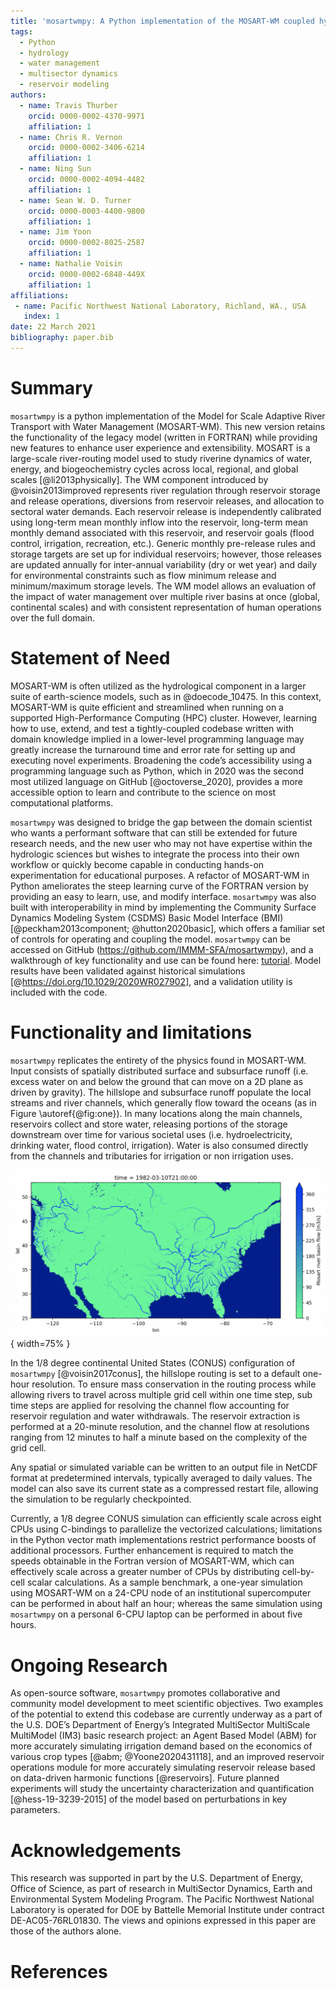 ```yaml
---
title: 'mosartwmpy: A Python implementation of the MOSART-WM coupled hydrologic routing and water management model'
tags:
  - Python
  - hydrology
  - water management
  - multisector dynamics
  - reservoir modeling
authors:
  - name: Travis Thurber
    orcid: 0000-0002-4370-9971
    affiliation: 1
  - name: Chris R. Vernon
    orcid: 0000-0002-3406-6214
    affiliation: 1
  - name: Ning Sun
    orcid: 0000-0002-4094-4482
    affiliation: 1
  - name: Sean W. D. Turner
    orcid: 0000-0003-4400-9800
    affiliation: 1
  - name: Jim Yoon
    orcid: 0000-0002-8025-2587
    affiliation: 1
  - name: Nathalie Voisin
    orcid: 0000-0002-6848-449X
    affiliation: 1
affiliations:
 - name: Pacific Northwest National Laboratory, Richland, WA., USA
   index: 1
date: 22 March 2021
bibliography: paper.bib
---
```


# Summary
`mosartwmpy` is a python implementation of the Model for Scale Adaptive River Transport with Water Management (MOSART-WM). This new version retains the functionality of the legacy model (written in FORTRAN) while providing new features to enhance user experience and extensibility. MOSART is a large-scale river-routing model used to study riverine dynamics of water, energy, and biogeochemistry cycles across local, regional, and global scales [@li2013physically]. The WM component introduced by @voisin2013improved represents river regulation through reservoir storage and release operations, diversions from reservoir releases, and allocation to sectoral water demands. Each reservoir release is independently calibrated using long-term mean monthly inflow into the reservoir, long-term mean monthly demand associated with this reservoir, and reservoir goals (flood control, irrigation, recreation, etc.). Generic monthly pre-release rules and storage targets are set up for individual reservoirs; however, those releases are updated annually for inter-annual variability (dry or wet year) and daily for environmental constraints such as flow minimum release and minimum/maximum storage levels. The WM model allows an evaluation of the impact of water management over multiple river basins at once (global, continental scales) and with consistent representation of human operations over the full domain.

# Statement of Need
MOSART-WM is often utilized as the hydrological component in a larger suite of earth-science models, such as in @doecode_10475. In this context, MOSART-WM is quite efficient and streamlined when running on a supported High-Performance Computing (HPC) cluster. However, learning how to use, extend, and test a tightly-coupled codebase written with domain knowledge implied in a lower-level programming language may greatly increase the turnaround time and error rate for setting up and executing novel experiments. Broadening the code’s accessibility using a programming language such as Python, which in 2020 was the second most utilized language on GitHub [@octoverse_2020], provides a more accessible option to learn and contribute to the science on most computational platforms.

`mosartwmpy` was designed to bridge the gap between the domain scientist who wants a performant software that can still be extended for future research needs, and the new user who may not have expertise within the hydrologic sciences but wishes to integrate the process into their own workflow or quickly become capable in conducting hands-on experimentation for educational purposes. A refactor of MOSART-WM in Python ameliorates the steep learning curve of the FORTRAN version by providing an easy to learn, use, and modify interface. `mosartwmpy` was also built with interoperability in mind by implementing the Community Surface Dynamics Modeling System (CSDMS) Basic Model Interface (BMI) [@peckham2013component; @hutton2020basic], which offers a familiar set of controls for operating and coupling the model. `mosartwmpy` can be accessed on GitHub (https://github.com/IMMM-SFA/mosartwmpy), and a walkthrough of key functionality and use can be found here: [tutorial](https://mosartwmpy.readthedocs.io/en/latest/). Model results have been validated against historical simulations [@https://doi.org/10.1029/2020WR027902], and a validation utility is included with the code.

# Functionality and limitations
`mosartwmpy` replicates the entirety of the physics found in MOSART-WM. Input consists of spatially distributed surface and subsurface runoff (i.e. excess water on and below the ground that can move on a 2D plane as driven by gravity). The hillslope and subsurface runoff populate the local streams and river channels, which generally flow toward the oceans (as in Figure \autoref{@fig:one}). In many locations along the main channels, reservoirs collect and store water, releasing portions of the storage downstream over time for various societal uses (i.e. hydroelectricity, drinking water, flood control, irrigation). Water is also consumed directly from the channels and tributaries for irrigation or non irrigation uses.

![River basin flow as output from `mosartwmpy`.\label{fig:one}](figure_1.png){ width=75% }

In the 1/8 degree continental United States (CONUS) configuration of `mosartwmpy` [@voisin2017conus], the hillslope routing is set to a default one-hour resolution. To ensure mass conservation in the routing process while allowing rivers to travel across multiple grid cell within one time step, sub time steps are applied for resolving the channel flow accounting for reservoir regulation and water withdrawals. The reservoir extraction is performed at a 20-minute resolution, and the channel flow at resolutions ranging from 12 minutes to half a minute based on the complexity of the grid cell.

Any spatial or simulated variable can be written to an output file in NetCDF format at predetermined intervals, typically averaged to daily values. The model can also save its current state as a compressed restart file, allowing the simulation to be regularly checkpointed.

Currently, a 1/8 degree CONUS simulation can efficiently scale across eight CPUs using C-bindings to parallelize the vectorized calculations; limitations in the Python vector math implementations restrict  performance boosts of additional processors. Further enhancement is required to match the speeds obtainable in the Fortran version of MOSART-WM, which can effectively scale across a greater number of CPUs by distributing cell-by-cell scalar calculations. As a sample benchmark, a one-year simulation using MOSART-WM on a 24-CPU node of an institutional supercomputer can be performed in about half an hour; whereas the same simulation using `mosartwmpy` on a personal 6-CPU laptop can be performed in about five hours.

# Ongoing Research
As open-source software, `mosartwmpy` promotes collaborative and community model development to meet scientific objectives. Two examples of the potential to extend this codebase are currently underway as a part of the U.S. DOE’s Department of Energy’s Integrated MultiSector MultiScale MultiModel (IM3) basic research project: an Agent Based Model (ABM) for more accurately simulating irrigation demand based on the economics of various crop types [@abm; @Yoone2020431118], and an improved reservoir operations module for more accurately simulating reservoir release based on data-driven harmonic functions [@reservoirs]. Future planned experiments will study the uncertainty characterization and quantification [@hess-19-3239-2015] of the model based on perturbations in key parameters.

# Acknowledgements
This research was supported in part by the U.S. Department of Energy, Office of Science, as part of research in MultiSector Dynamics, Earth and Environmental System Modeling Program. The Pacific Northwest National Laboratory is operated for DOE by Battelle Memorial Institute under contract DE-AC05-76RL01830. The views and opinions expressed in this paper are those of the authors alone.

# References
